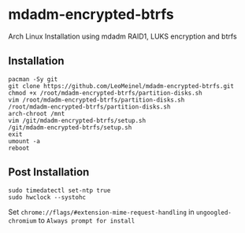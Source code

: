 # mdadm-encrypted-btrfs
Arch Linux Installation using mdadm RAID1, LUKS encryption and btrfs

## Installation

```
pacman -Sy git
git clone https://github.com/LeoMeinel/mdadm-encrypted-btrfs.git
chmod +x /root/mdadm-encrypted-btrfs/partition-disks.sh
vim /root/mdadm-encrypted-btrfs/partition-disks.sh
/root/mdadm-encrypted-btrfs/partition-disks.sh
arch-chroot /mnt
vim /git/mdadm-encrypted-btrfs/setup.sh
/git/mdadm-encrypted-btrfs/setup.sh
exit
umount -a
reboot
```

## Post Installation

```
sudo timedatectl set-ntp true
sudo hwclock --systohc
```
Set `chrome://flags/#extension-mime-request-handling` in `ungoogled-chromium` to `Always prompt for install`
